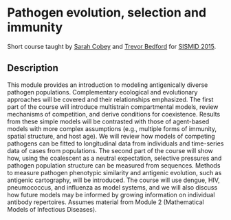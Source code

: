 # Pathogen evolution, selection and immunity

Short course taught by [Sarah Cobey](http://cobeylab.uchicago.edu/) and [Trevor Bedford](http://bedford.io/) for [SISMID 2015](https://depts.washington.edu/sismid/general.html).

## Description
This module provides an introduction to modeling antigenically diverse pathogen populations. 
Complementary ecological and evolutionary approaches will be covered and their relationships emphasized. 
The first part of the course will introduce multistrain compartmental models, review mechanisms of competition, and derive conditions for coexistence.
Results from these simple models will be contrasted with those of agent-based models with more complex assumptions (e.g., multiple forms of immunity, spatial structure, and host age).
We will review how models of competing pathogens can be fitted to longitudinal data from individuals and time-series data of cases from populations.
The second part of the course will show how, using the coalescent as a neutral expectation, selective pressures and pathogen population structure can be measured from sequences.
Methods to measure pathogen phenotypic similarity and antigenic evolution, such as antigenic cartography, will be introduced.
The course will use dengue, HIV, pneumococcus, and influenza as model systems, and we will also discuss how future models may be informed by growing information on individual antibody repertoires.
Assumes material from Module 2 (Mathematical Models of Infectious Diseases).

